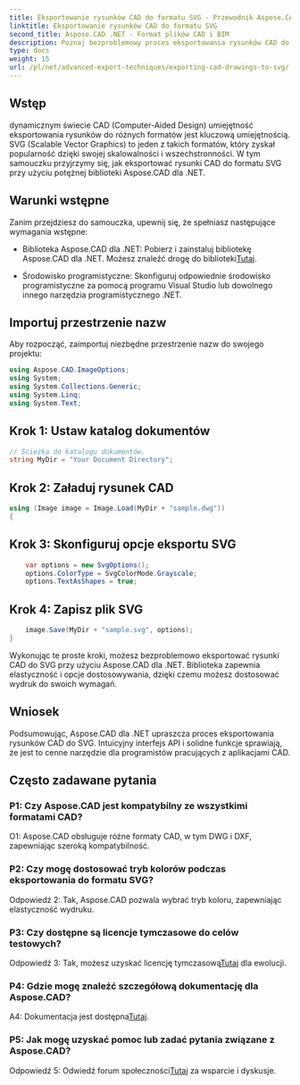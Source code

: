 ```yaml
---
title: Eksportowanie rysunków CAD do formatu SVG - Przewodnik Aspose.CAD
linktitle: Eksportowanie rysunków CAD do formatu SVG
second_title: Aspose.CAD .NET - Format plików CAD i BIM
description: Poznaj bezproblemowy proces eksportowania rysunków CAD do formatu SVG przy użyciu Aspose.CAD dla .NET. Ulepsz swój rozwój CAD dzięki elastyczności i dostosowaniu.
type: docs
weight: 15
url: /pl/net/advanced-export-techniques/exporting-cad-drawings-to-svg/
---
```

## Wstęp

dynamicznym świecie CAD (Computer-Aided Design) umiejętność eksportowania rysunków do różnych formatów jest kluczową umiejętnością. SVG (Scalable Vector Graphics) to jeden z takich formatów, który zyskał popularność dzięki swojej skalowalności i wszechstronności. W tym samouczku przyjrzymy się, jak eksportować rysunki CAD do formatu SVG przy użyciu potężnej biblioteki Aspose.CAD dla .NET.

## Warunki wstępne

Zanim przejdziesz do samouczka, upewnij się, że spełniasz następujące wymagania wstępne:

-  Biblioteka Aspose.CAD dla .NET: Pobierz i zainstaluj bibliotekę Aspose.CAD dla .NET. Możesz znaleźć drogę do biblioteki[Tutaj](https://releases.aspose.com/cad/net/).

- Środowisko programistyczne: Skonfiguruj odpowiednie środowisko programistyczne za pomocą programu Visual Studio lub dowolnego innego narzędzia programistycznego .NET.

## Importuj przestrzenie nazw

Aby rozpocząć, zaimportuj niezbędne przestrzenie nazw do swojego projektu:

```csharp
using Aspose.CAD.ImageOptions;
using System;
using System.Collections.Generic;
using System.Linq;
using System.Text;
```

## Krok 1: Ustaw katalog dokumentów

```csharp
// Ścieżka do katalogu dokumentów.
string MyDir = "Your Document Directory";
```

## Krok 2: Załaduj rysunek CAD

```csharp
using (Image image = Image.Load(MyDir + "sample.dwg"))
{
```

## Krok 3: Skonfiguruj opcje eksportu SVG

```csharp
    var options = new SvgOptions();
    options.ColorType = SvgColorMode.Grayscale;
    options.TextAsShapes = true;
```

## Krok 4: Zapisz plik SVG

```csharp
    image.Save(MyDir + "sample.svg", options);
}
```

Wykonując te proste kroki, możesz bezproblemowo eksportować rysunki CAD do SVG przy użyciu Aspose.CAD dla .NET. Biblioteka zapewnia elastyczność i opcje dostosowywania, dzięki czemu możesz dostosować wydruk do swoich wymagań.

## Wniosek

Podsumowując, Aspose.CAD dla .NET upraszcza proces eksportowania rysunków CAD do SVG. Intuicyjny interfejs API i solidne funkcje sprawiają, że jest to cenne narzędzie dla programistów pracujących z aplikacjami CAD.

## Często zadawane pytania

### P1: Czy Aspose.CAD jest kompatybilny ze wszystkimi formatami CAD?

O1: Aspose.CAD obsługuje różne formaty CAD, w tym DWG i DXF, zapewniając szeroką kompatybilność.

### P2: Czy mogę dostosować tryb kolorów podczas eksportowania do formatu SVG?

Odpowiedź 2: Tak, Aspose.CAD pozwala wybrać tryb koloru, zapewniając elastyczność wydruku.

### P3: Czy dostępne są licencje tymczasowe do celów testowych?

 Odpowiedź 3: Tak, możesz uzyskać licencję tymczasową[Tutaj](https://purchase.aspose.com/temporary-license/) dla ewolucji.

### P4: Gdzie mogę znaleźć szczegółową dokumentację dla Aspose.CAD?

 A4: Dokumentacja jest dostępna[Tutaj](https://reference.aspose.com/cad/net/).

### P5: Jak mogę uzyskać pomoc lub zadać pytania związane z Aspose.CAD?

 Odpowiedź 5: Odwiedź forum społeczności[Tutaj](https://forum.aspose.com/c/cad/19) za wsparcie i dyskusje.